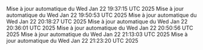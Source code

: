 Mise à jour automatique du Wed Jan 22 19:37:15 UTC 2025
Mise à jour automatique du Wed Jan 22 19:50:53 UTC 2025
Mise à jour automatique du Wed Jan 22 20:18:27 UTC 2025
Mise à jour automatique du Wed Jan 22 20:36:01 UTC 2025
Mise à jour automatique du Wed Jan 22 20:50:56 UTC 2025
Mise à jour automatique du Wed Jan 22 21:13:03 UTC 2025
Mise à jour automatique du Wed Jan 22 21:23:20 UTC 2025
